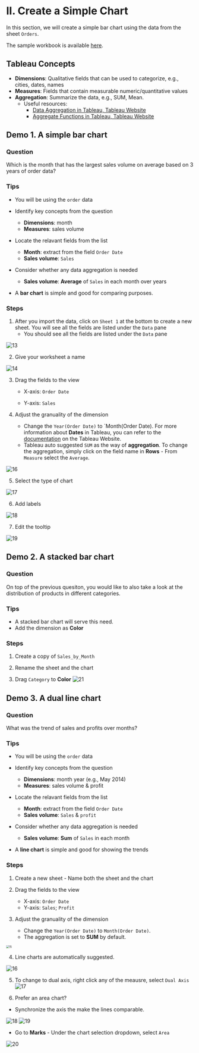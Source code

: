 # II. Create a Simple Chart

In this section, we will create a simple bar chart using the data from the sheet `Orders`.

The sample workbook is available [here](tableau_workbooks/p2.twb).



## Tableau Concepts

- **Dimensions**: Qualitative fields that can be used to categorize, e.g., cities, dates, names
- **Measures**:  Fields that contain measurable numeric/quantitative values
- **Aggregation**: Summarize the data, e.g., SUM, Mean.
  - Useful resources:
    - [Data Aggregation in Tableau, Tableau Website](https://help.tableau.com/current/pro/desktop/en-us/calculations_aggregation.htm)
    - [Aggregate Functions in Tableau, Tableau Website](https://help.tableau.com/current/pro/desktop/en-us/calculations_calculatedfields_aggregate_create.htm)



## Demo 1. A simple bar chart

### Question

Which is the month that has the largest sales volume on average based on 3 years of order data?

### Tips

- You will be using the `order` data

- Identify key concepts from the question

  - **Dimensions**: month
  - **Measures**: sales volume

- Locate the relavant fields from the list

  - **Month**: extract from the field `Order Date`
  - **Sales volume**: `Sales`

- Consider whether any data aggregation is needed

  - **Sales volume**: **Average** of `Sales` in each month over years

- A **bar chart** is simple and good for comparing purposes.

  

### Steps

1. After you import the data, click on `Sheet 1` at the bottom to create a new sheet. You will see all the fields are listed under the `Data` pane
   -  You should see all the fields are listed under the `Data` pane

![13](../screenshots/f13.png)



2. Give your worksheet a name

![14](../screenshots/f14.png)



3. Drag the fields to the view
   - X-axis: `Order Date`
   
   - Y-axis: `Sales`
   
     

4. Adjust the granuality of the dimension

   - Change the `Year(Order Date)` to `Month(Order Date)\. For more information about **Dates** in Tableau, you can refer to the [documentation](https://help.tableau.com/current/pro/desktop/en-us/functions_functions_date.htm) on the Tableau Website.
   - Tableau auto suggested `SUM` as the way of **aggregation**. To change the aggregation, simply click on the field name in **Rows** - From `Measure` select the `Average`.

![16](../screenshots/2_2.gif)



5. Select the type of chart

![17](../screenshots/2_3.gif)



6. Add labels

![18](../screenshots/2_4.gif)



7. Edit the tooltip

![19](../screenshots/2_5.gif)



## Demo 2. A stacked bar chart

### Question

On top of the previous quesiton, you would like to also take a look at the distribution of products in different categories.


### Tips
- A stacked bar chart will serve this need.
- Add the dimension as **Color**


### Steps
1. Create a copy of `Sales_by_Month`


2. Rename the sheet and the chart

3. Drag `Category` to **Color**
  ![21](../screenshots/2_6.gif)



## Demo 3. A dual line chart

### Question

What was the trend of sales and profits over months?


### Tips

- You will be using the `order` data
- Identify key concepts from the question

  - **Dimensions**: month year (e.g., May 2014)
  - **Measures**: sales volume & profit
- Locate the relavant fields from the list

  - **Month**: extract from the field `Order Date`
  - **Sales volume**: `Sales` & `profit`
- Consider whether any data aggregation is needed

  - **Sales volume**: **Sum** of `Sales` in each month
- A **line chart** is simple and good for showing the trends



### Steps

1. Create a new sheet - Name both the sheet and the chart

   

2. Drag the fields to the view

   - X-axis: `Order Date`
   - Y-axis: `Sales`; `Profit`

   

3. Adjust the granuality of the dimension

   - Change the `Year(Order Date)` to `Month(Order Date)`.
   - The aggregation is set to **SUM** by default.

<img src="../screenshots/f15.png" alt="15" style="zoom:50%;" />



4. Line charts are automatically suggested. 

![16](../screenshots/f16.png)



5. To change to dual axis, right click any of the meausre, select `Dual Axis`
![17](../screenshots/f17.png)





7. Prefer an area chart?

- Synchronize the axis the make the lines comparable.

![18](../screenshots/f18.png)
![19](../screenshots/f19.png)

- Go to **Marks** - Under the chart selection dropdown, select `Area`

![20](../screenshots/f20.png)
